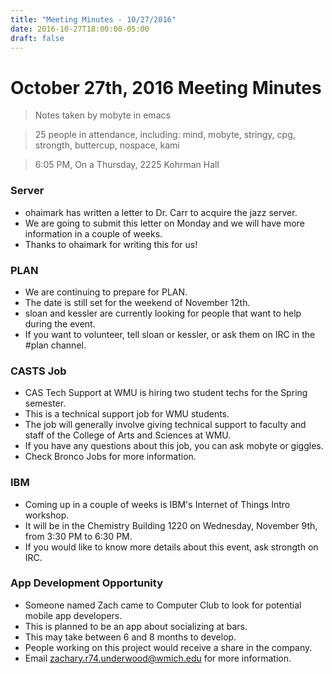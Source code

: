 ```yaml
---
title: "Meeting Minutes - 10/27/2016"
date: 2016-10-27T18:00:00-05:00
draft: false
---
```


# October 27th, 2016 Meeting Minutes
> Notes taken by mobyte in emacs

> 25 people in attendance, including: mind, mobyte, stringy, cpg, strongth, buttercup, nospace, kami

> 6:05 PM, On a Thursday, 2225 Kohrman Hall

### Server
- ohaimark has written a letter to Dr. Carr to acquire the jazz server.
- We are going to submit this letter on Monday and we will have more information in a couple of weeks.
- Thanks to ohaimark for writing this for us!

### PLAN
- We are continuing to prepare for PLAN.
- The date is still set for the weekend of November 12th.
- sloan and kessler are currently looking for people that want to help during the event.
- If you want to volunteer, tell sloan or kessler, or ask them on IRC in the #plan channel.

### CASTS Job
- CAS Tech Support at WMU is hiring two student techs for the Spring semester.
- This is a technical support job for WMU students.
- The job will generally involve giving technical support to faculty and staff of the College of Arts and Sciences at WMU.
- If you have any questions about this job, you can ask mobyte or giggles.
- Check Bronco Jobs for more information.

### IBM
- Coming up in a couple of weeks is IBM's Internet of Things Intro workshop.
- It will be in the Chemistry Building 1220 on Wednesday, November 9th, from 3:30 PM to 6:30 PM.
- If you would like to know more details about this event, ask strongth on IRC.

### App Development Opportunity
- Someone named Zach came to Computer Club to look for potential mobile app developers.
- This is planned to be an app about socializing at bars.
- This may take between 6 and 8 months to develop.
- People working on this project would receive a share in the company.
- Email zachary.r74.underwood@wmich.edu for more information.
